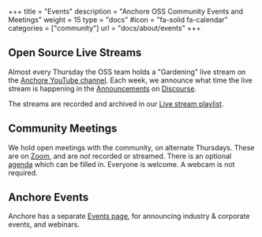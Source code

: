 +++
title =  "Events"
description = "Anchore OSS Community Events and Meetings"
weight = 15
type = "docs"
#icon = "fa-solid fa-calendar"
categories = ["community"]
url = "docs/about/events"
+++

## Open Source Live Streams

Almost every Thursday the OSS team holds a "Gardening" live stream on the [Anchore YouTube channel](https://youtube.com/anchore/). Each week, we announce what time the live stream is happening in the [Announcements](https://anchorecommunity.discourse.group/tags/c/announcements/7/gardening) on [Discourse](https://anchore.com/discourse/).

The streams are recorded and archived in our [Live stream playlist](https://www.youtube.com/watch?v=LXk4zTKyovg&list=PL4LF17QFqXYZsXvQUL8PWwSN0ZnthPRMm).

## Community Meetings

We hold open meetings with the community, on alternate Thursdays. These are on [Zoom](https://anchore.zoom.us/j/81381667101?pwd=MlBVQVk2SVR2enU2YkppamNLK3RWQT09), and are *not* recorded or streamed. There is an optional [agenda](https://docs.google.com/document/d/1ZtSAa6fj2a6KRWviTn3WoJm09edvrNUp4Iz_dOjjyY8/edit) which can be filled in. Everyone is welcome. A webcam is not required.

## Anchore Events

Anchore has a separate [Events page](https://anchore.com/events/), for announcing industry & corporate events, and webinars.